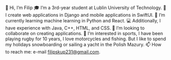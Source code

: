 👋 Hi, I’m Filip
🎓 I’m a 3rd-year student at Lublin University of Technology.
📱 I create web applications in Django and mobile applications in SwiftUI.
🌱 I’m currently learning machine learning in Python and React.
💻 Additionally, I have experience with Java, C++, HTML, and CSS.
💞️ I’m looking to collaborate on creating applications.
👀 I’m interested in sports, I have been playing rugby for 10 years, I love motorcycles and fishing. But I like to spend my holidays snowboarding or sailing a yacht in the Polish Mazury.
📫 How to reach me: e-mail filipskup231@gmail.com.
